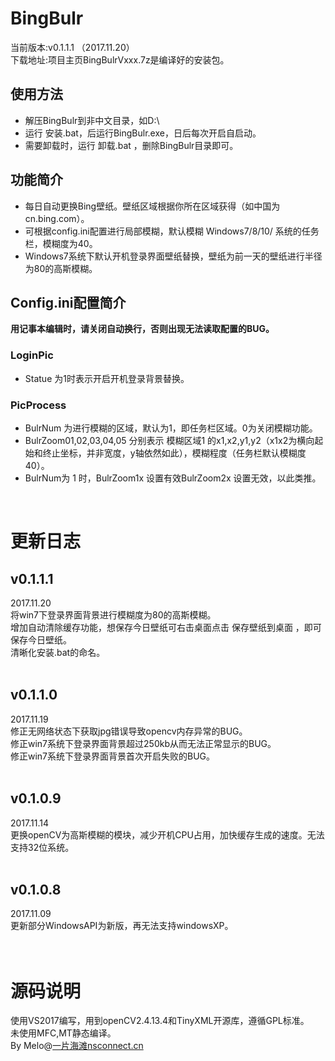 # BingBulr
当前版本:v0.1.1.1 （2017.11.20） <br /> 
下载地址:项目主页BingBulrVxxx.7z是编译好的安装包。 <br /> 
## 使用方法
* 解压BingBulr到非中文目录，如D:\ <br /> 
* 运行 安装.bat，后运行BingBulr.exe，日后每次开启自启动。 <br /> 
* 需要卸载时，运行 卸载.bat ，删除BingBulr目录即可。 <br /> 
## 功能简介
* 每日自动更换Bing壁纸。壁纸区域根据你所在区域获得（如中国为cn.bing.com）。 <br /> 
* 可根据config.ini配置进行局部模糊，默认模糊 Windows7/8/10/ 系统的任务栏，模糊度为40。 <br /> 
* Windows7系统下默认开机登录界面壁纸替换，壁纸为前一天的壁纸进行半径为80的高斯模糊。 <br /> 
## Config.ini配置简介
__用记事本编辑时，请关闭自动换行，否则出现无法读取配置的BUG。__ <br /> 
### LoginPic ###
* Statue 为1时表示开启开机登录背景替换。 <br /> 
### PicProcess ###
* BulrNum 为进行模糊的区域，默认为1，即任务栏区域。0为关闭模糊功能。 <br /> 
* BulrZoom01,02,03,04,05 分别表示 模糊区域1 的x1,x2,y1,y2（x1x2为横向起始和终止坐标，并非宽度，y轴依然如此），模糊程度（任务栏默认模糊度40）。 <br /> 
* BulrNum为 1 时，BulrZoom1x 设置有效BulrZoom2x 设置无效，以此类推。 <br /> 
<br /> 

# 更新日志 #
## v0.1.1.1
2017.11.20<br /> 
将win7下登录界面背景进行模糊度为80的高斯模糊。<br /> 
增加自动清除缓存功能，想保存今日壁纸可右击桌面点击 保存壁纸到桌面 ，即可保存今日壁纸。 <br /> 
清晰化安装.bat的命名。 <br /> 
 <br /> 
## v0.1.1.0 
2017.11.19 <br /> 
修正无网络状态下获取jpg错误导致opencv内存异常的BUG。 <br /> 
修正win7系统下登录界面背景超过250kb从而无法正常显示的BUG。 <br /> 
修正win7系统下登录界面背景首次开启失败的BUG。 <br /> 
 <br /> 
## v0.1.0.9 
2017.11.14 <br /> 
更换openCV为高斯模糊的模块，减少开机CPU占用，加快缓存生成的速度。无法支持32位系统。 <br /> 
 <br /> 
## v0.1.0.8 
2017.11.09 <br /> 
更新部分WindowsAPI为新版，再无法支持windowsXP。 <br /> 
 <br />  <br /> 
# 源码说明
使用VS2017编写，用到openCV2.4.13.4和TinyXML开源库，遵循GPL标准。 <br /> 
未使用MFC,MT静态编译。 <br /> 
By Melo@<a href="http://nsconnect.cn/">一片海滩nsconnect.cn</a> <br /> 
